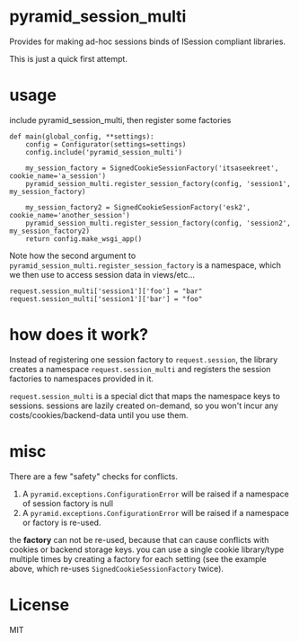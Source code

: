 # pyramid_session_multi

Provides for making ad-hoc sessions binds of ISession compliant libraries.

This is just a quick first attempt.

# usage

include pyramid_session_multi, then register some factories

    def main(global_config, **settings):
        config = Configurator(settings=settings)
        config.include('pyramid_session_multi')

        my_session_factory = SignedCookieSessionFactory('itsaseekreet', cookie_name='a_session')
        pyramid_session_multi.register_session_factory(config, 'session1', my_session_factory)

        my_session_factory2 = SignedCookieSessionFactory('esk2', cookie_name='another_session')
        pyramid_session_multi.register_session_factory(config, 'session2', my_session_factory2)
        return config.make_wsgi_app()

Note how the second argument to `pyramid_session_multi.register_session_factory` is a namespace, which we then use to access session data in views/etc...

    request.session_multi['session1']['foo'] = "bar"
    request.session_multi['session1']['bar'] = "foo"
    

# how does it work?

Instead of registering one session factory to `request.session`, the library creates a namespace `request.session_multi` and registers the session factories to namespaces provided in it.

`request.session_multi` is a special dict that maps the namespace keys to sessions.  sessions are lazily created on-demand, so you won't incur any costs/cookies/backend-data until you use them.

# misc

There are a few "safety" checks for conflicts.

1. A `pyramid.exceptions.ConfigurationError` will be raised if a namespace of session factory is null
2. A `pyramid.exceptions.ConfigurationError` will be raised if a namespace or factory is re-used. 

the **factory** can not be re-used, because that can cause conflicts with cookies or backend storage keys.
you can use a single cookie library/type multiple times by creating a factory for each setting (see the example above, which re-uses `SignedCookieSessionFactory` twice).


License
=======

MIT
